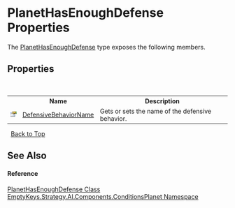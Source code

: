 # PlanetHasEnoughDefense Properties
 

The <a href="T_EmptyKeys_Strategy_AI_Components_ConditionsPlanet_PlanetHasEnoughDefense">PlanetHasEnoughDefense</a> type exposes the following members.


## Properties
&nbsp;<table><tr><th></th><th>Name</th><th>Description</th></tr><tr><td>![Public property](media/pubproperty.gif "Public property")</td><td><a href="P_EmptyKeys_Strategy_AI_Components_ConditionsPlanet_PlanetHasEnoughDefense_DefensiveBehaviorName">DefensiveBehaviorName</a></td><td>
Gets or sets the name of the defensive behavior.</td></tr></table>&nbsp;
<a href="#planethasenoughdefense-properties">Back to Top</a>

## See Also


#### Reference
<a href="T_EmptyKeys_Strategy_AI_Components_ConditionsPlanet_PlanetHasEnoughDefense">PlanetHasEnoughDefense Class</a><br /><a href="N_EmptyKeys_Strategy_AI_Components_ConditionsPlanet">EmptyKeys.Strategy.AI.Components.ConditionsPlanet Namespace</a><br />